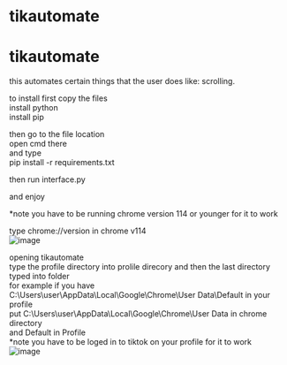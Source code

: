 ﻿# tikautomate
# tikautomate
this automates certain things that the user does like:
  scrolling.<br>


to install first copy the files<br>
install python <br>
install pip <br>

then go to the file location <br>
open cmd there <br>
and type <br>
pip install -r requirements.txt <br>

then run interface.py <br>

and enjoy<br>

*note you have to be running chrome version 114 or younger for it to work <br>

type chrome://version in chrome v114<br>
![image](https://github.com/Flexer678/tik-automate/assets/81823862/00c37f98-c2d3-49a2-a8b1-79f0a9441fad)


opening tikautomate<br>
type the profile directory into prolile direcory and then the last directory typed into folder <br>
for example if you have <br>
C:\Users\user\AppData\Local\Google\Chrome\User Data\Default in your profile <br>
put C:\Users\user\AppData\Local\Google\Chrome\User Data in chrome directory<br>
and Default in Profile<br>
*note you have to be loged in to tiktok on your profile for it to work<br>
![image](https://github.com/Flexer678/tik-automate/assets/81823862/5718ef5d-d9a7-4f57-b3d8-c832bcac38ed)




